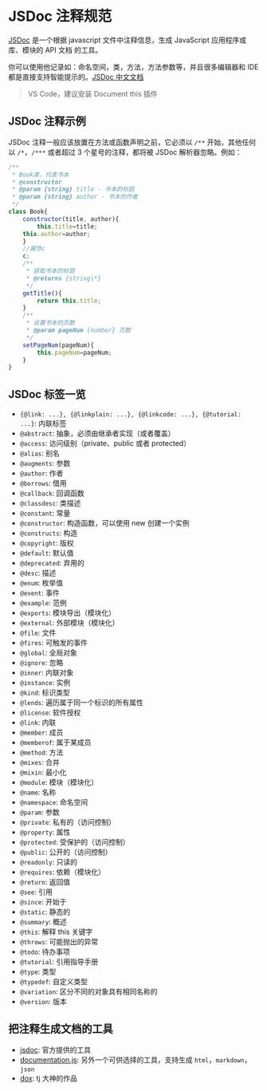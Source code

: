 # JSDoc 注释规范

[JSDoc](http://usejsdoc.org/) 是一个根据 javascript 文件中注释信息，生成 JavaScript 应用程序或库、模块的 API 文档 的工具。

你可以使用他记录如：命名空间，类，方法，方法参数等，并且很多编辑器和 IDE 都是直接支持智能提示的。[JSDoc 中文文档](http://www.css88.com/doc/jsdoc/)

> VS Code，建议安装 Document this 插件



## JSDoc 注释示例

JSDoc 注释一般应该放置在方法或函数声明之前，它必须以 `/**` 开始，其他任何以 `/*`，`/***` 或者超过 3 个星号的注释，都将被 JSDoc 解析器忽略。例如：

```js
/**
 * Book类，代表书本
 * @constructor
 * @param {string} title - 书本的标题
 * @param {string} author - 书本的作者
 */
class Book{
	constructor(title, author){
        this.title=title;
    this.author=author;
	}
    //属性c
    c;
    /**
     * 获取书本的标题
     * @returns {string|*}
     */
    getTitle(){
        return this.title;
    }
    /**
     * 设置书本的页数
     * @param pageNum {number} 页数
     */
    setPageNum(pageNum){
        this.pageNum=pageNum;
    }
}
```



## JSDoc 标签一览

- `{@link: ...}, {@linkplain: ...}, {@linkcode: ...}, {@tutorial: ...}`: 内联标签
- `@abstract`: 抽象，必须由继承者实现（或者覆盖）
- `@access`: 访问级别（private、public 或者 protected）
- `@alias`: 别名
- `@augments`: 参数
- `@author`: 作者
- `@borrows`: 借用
- `@callback`: 回调函数
- `@classdesc`: 类描述
- `@constant`: 常量
- `@constructor`: 构造函数，可以使用 new 创建一个实例
- `@constructs`: 构造
- `@copyright`: 版权
- `@default`: 默认值
- `@deprecated`: 弃用的
- `@desc`: 描述
- `@enum`: 枚举值
- `@event`: 事件
- `@example`: 范例
- `@exports`: 模块导出（模块化）
- `@external`: 外部模块（模块化）
- `@file`: 文件
- `@fires`: 可触发的事件
- `@global`: 全局对象
- `@ignore`: 忽略
- `@inner`: 内联对象
- `@instance`: 实例
- `@kind`: 标识类型
- `@lends`: 遍历属于同一个标识的所有属性
- `@license`: 软件授权
- `@link`: 内联
- `@member`: 成员
- `@memberof`: 属于某成员
- `@method`: 方法
- `@mixes`: 合并
- `@mixin`: 最小化
- `@module`: 模块（模块化）
- `@name`: 名称
- `@namespace`: 命名空间
- `@param`: 参数
- `@private`: 私有的（访问控制）
- `@property`: 属性
- `@protected`: 受保护的（访问控制）
- `@public`: 公开的（访问控制）
- `@readonly`: 只读的
- `@requires`: 依赖（模块化）
- `@return`: 返回值
- `@see`: 引用
- `@since`: 开始于
- `@static`: 静态的
- `@summary`: 概述
- `@this`: 解释 this 关键字
- `@throws`: 可能抛出的异常
- `@todo`: 待办事项
- `@tutorial`: 引用指导手册
- `@type`: 类型
- `@typedef`: 自定义类型
- `@variation`: 区分不同的对象具有相同名称的
- `@version`: 版本



## 把注释生成文档的工具

- [jsdoc](https://github.com/jsdoc3/jsdoc): 官方提供的工具
- [documentation.js](https://github.com/documentationjs/documentation): 另外一个可供选择的工具，支持生成 `html`，`markdown`， `json`
- [dox](https://github.com/tj/dox): tj 大神的作品

